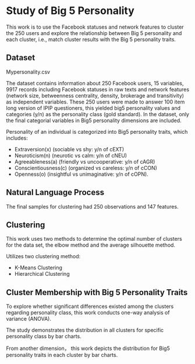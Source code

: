 # Study of Big 5 Personality

This work is to use the Facebook statuses and network features to cluster the 250 users and explore the relationship between Big 5 personality and each cluster, i.e., match cluster results with the Big 5 personality traits. 

## Dataset
Mypersonality.csv

The dataset contains information about 250 Facebook users, 15 variables, 9917 records including Facebook statuses in raw texts and network features (network size, betweenness centrality, density, brokerage and transitivity) as independent variables. These 250 users were made to answer 100 item long version of IPIP questioners, this yielded big5 personality values and categories (y/n) as the personality class (gold standard). In the dataset, only the final categorial variables in Big5 personality dimensions are included.

Personality of an individual is categorized into Big5 personality traits, which includes:
- Extraversion(x) (sociable vs shy: y/n of cEXT)
- Neuroticism(n) (neurotic vs calm: y/n of cNEU)
- Agreeableness(a) (friendly vs uncooperative: y/n of cAGR)
- Conscientiousness(c) (organized vs careless: y/n of cCON) 
- Openness(o) (insightful vs unimaginative: y/n of cOPN).

## Natural Language Process

The final samples for clustering had 250 observations and 147 features.


## Clustering
This work uses two methods to determine the optimal number of clusters for the data set, the elbow method and the average silhouette method.

Utilizes two clustering method:
- K-Means Clustering
- Hierarchical Clustering

## Cluster Membership with Big 5 Personality Traits
To explore whether significant differences existed among the clusters regarding personality class, this work conducts one-way analysis of variance (ANOVA). 

The study demonstrates the distribution in all clusters for specific personality class by bar charts.

From another dimension， this work depicts the distribution for Big5 personality traits in each cluster by bar charts.

